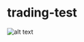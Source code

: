 # trading-test

![alt text](https://github.com/MauroAntonino/trading-test/tree/main/example.png?raw=true)